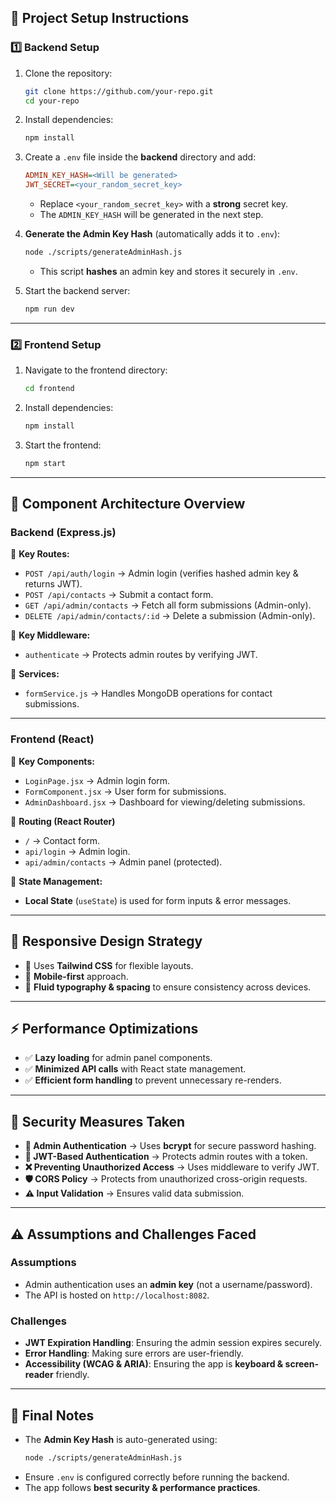## 📌 Project Setup Instructions  

### **1️⃣ Backend Setup**  
1. Clone the repository:  
   ```sh
   git clone https://github.com/your-repo.git
   cd your-repo
   ```
2. Install dependencies:  
   ```sh
   npm install
   ```
3. Create a `.env` file inside the **backend** directory and add:  
   ```ini
   ADMIN_KEY_HASH=<Will be generated>
   JWT_SECRET=<your_random_secret_key>
   ```
   - Replace `<your_random_secret_key>` with a **strong** secret key.  
   - The `ADMIN_KEY_HASH` will be generated in the next step.

4. **Generate the Admin Key Hash** (automatically adds it to `.env`):  
   ```sh
   node ./scripts/generateAdminHash.js
   ```
   - This script **hashes** an admin key and stores it securely in `.env`.  

5. Start the backend server:  
   ```sh
   npm run dev
   ```

---

### **2️⃣ Frontend Setup**  
1. Navigate to the frontend directory:  
   ```sh
   cd frontend
   ```
2. Install dependencies:  
   ```sh
   npm install
   ```
3. Start the frontend:  
   ```sh
   npm start
   ```

---

## 🔧 **Component Architecture Overview**
### **Backend (Express.js)**
📌 **Key Routes:**
- `POST /api/auth/login` → Admin login (verifies hashed admin key & returns JWT).  
- `POST /api/contacts` → Submit a contact form.  
- `GET /api/admin/contacts` → Fetch all form submissions (Admin-only).  
- `DELETE /api/admin/contacts/:id` → Delete a submission (Admin-only).  

📌 **Key Middleware:**
- `authenticate` → Protects admin routes by verifying JWT.  

📌 **Services:**
- `formService.js` → Handles MongoDB operations for contact submissions.  

---

### **Frontend (React)**
📌 **Key Components:**
- `LoginPage.jsx` → Admin login form.  
- `FormComponent.jsx` → User form for submissions.  
- `AdminDashboard.jsx` → Dashboard for viewing/deleting submissions.  

📌 **Routing (React Router)**
- `/` → Contact form.  
- `api/login` → Admin login.  
- `api/admin/contacts` → Admin panel (protected).  

📌 **State Management:**
- **Local State** (`useState`) is used for form inputs & error messages.  

---

## 📱 **Responsive Design Strategy**
- 📐 Uses **Tailwind CSS** for flexible layouts.  
- 📱 **Mobile-first** approach.  
- 📏 **Fluid typography & spacing** to ensure consistency across devices.  

---

## ⚡ **Performance Optimizations**
- ✅ **Lazy loading** for admin panel components.  
- ✅ **Minimized API calls** with React state management.  
- ✅ **Efficient form handling** to prevent unnecessary re-renders.  

---

## 🔐 **Security Measures Taken**
- **🔑 Admin Authentication** → Uses **bcrypt** for secure password hashing.  
- **🔐 JWT-Based Authentication** → Protects admin routes with a token.  
- **❌ Preventing Unauthorized Access** → Uses middleware to verify JWT.  
- **🛡️ CORS Policy** → Protects from unauthorized cross-origin requests.  
- **⚠️ Input Validation** → Ensures valid data submission.  

---

## ⚠️ **Assumptions and Challenges Faced**
### **Assumptions**
- Admin authentication uses an **admin key** (not a username/password).  
- The API is hosted on `http://localhost:8082`.  

### **Challenges**
- **JWT Expiration Handling**: Ensuring the admin session expires securely.  
- **Error Handling**: Making sure errors are user-friendly.  
- **Accessibility (WCAG & ARIA)**: Ensuring the app is **keyboard & screen-reader** friendly.  

---

## 📝 **Final Notes**
- The **Admin Key Hash** is auto-generated using:  
  ```sh
  node ./scripts/generateAdminHash.js
  ```
- Ensure `.env` is configured correctly before running the backend.  
- The app follows **best security & performance practices**.  
